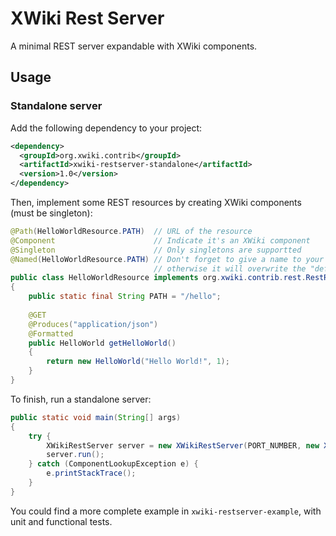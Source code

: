 # XWiki Rest Server
A minimal REST server expandable with XWiki components.

## Usage

### Standalone server

Add the following dependency to your project:

```xml
<dependency>
  <groupId>org.xwiki.contrib</groupId>
  <artifactId>xwiki-restserver-standalone</artifactId>
  <version>1.0</version>
</dependency>
```

Then, implement some REST resources by creating XWiki components (must be singleton):

```java
@Path(HelloWorldResource.PATH)  // URL of the resource
@Component                      // Indicate it's an XWiki component
@Singleton                      // Only singletons are supportted
@Named(HelloWorldResource.PATH) // Don't forget to give a name to your component,
                                // otherwise it will overwrite the "default" component.
public class HelloWorldResource implements org.xwiki.contrib.rest.RestResource 
{
    public static final String PATH = "/hello";
    
    @GET
    @Produces("application/json")
    @Formatted
    public HelloWorld getHelloWorld()
    {
        return new HelloWorld("Hello World!", 1);
    }
}
```

To finish, run a standalone server:

```java
public static void main(String[] args)
{
    try {
        XWikiRestServer server = new XWikiRestServer(PORT_NUMBER, new XWikiJaxRsApplication());
        server.run();
    } catch (ComponentLookupException e) {
        e.printStackTrace();
    }
}
```

You could find a more complete example in `xwiki-restserver-example`, with unit and functional tests.
